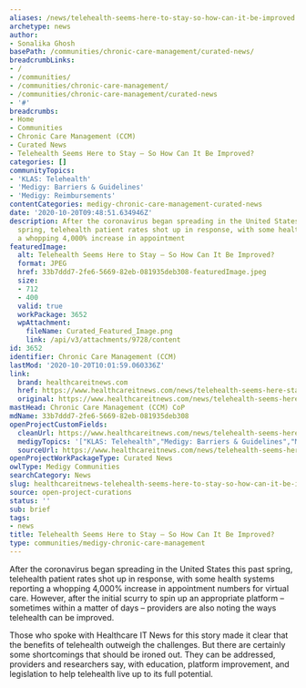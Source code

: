 ```yaml
---
aliases: /news/telehealth-seems-here-to-stay-so-how-can-it-be-improved
archetype: news
author:
- Sonalika Ghosh
basePath: /communities/chronic-care-management/curated-news/
breadcrumbLinks:
- /
- /communities/
- /communities/chronic-care-management/
- /communities/chronic-care-management/curated-news
- '#'
breadcrumbs:
- Home
- Communities
- Chronic Care Management (CCM)
- Curated News
- Telehealth Seems Here to Stay – So How Can It Be Improved?
categories: []
communityTopics:
- 'KLAS: Telehealth'
- 'Medigy: Barriers & Guidelines'
- 'Medigy: Reimbursements'
contentCategories: medigy-chronic-care-management-curated-news
date: '2020-10-20T09:48:51.634946Z'
description: After the coronavirus began spreading in the United States this past
  spring, telehealth patient rates shot up in response, with some health systems reporting
  a whopping 4,000% increase in appointment
featuredImage:
  alt: Telehealth Seems Here to Stay – So How Can It Be Improved?
  format: JPEG
  href: 33b7ddd7-2fe6-5669-82eb-081935deb308-featuredImage.jpeg
  size:
  - 712
  - 400
  valid: true
  workPackage: 3652
  wpAttachment:
    fileName: Curated_Featured_Image.png
    link: /api/v3/attachments/9728/content
id: 3652
identifier: Chronic Care Management (CCM)
lastMod: '2020-10-20T10:01:59.060336Z'
link:
  brand: healthcareitnews.com
  href: https://www.healthcareitnews.com/news/telehealth-seems-here-stay-so-how-can-it-be-improved
  original: https://www.healthcareitnews.com/news/telehealth-seems-here-stay-so-how-can-it-be-improved
mastHead: Chronic Care Management (CCM) CoP
mdName: 33b7ddd7-2fe6-5669-82eb-081935deb308
openProjectCustomFields:
  cleanUrl: https://www.healthcareitnews.com/news/telehealth-seems-here-stay-so-how-can-it-be-improved
  medigyTopics: '["KLAS: Telehealth","Medigy: Barriers & Guidelines","Medigy: Reimbursements"]'
  sourceUrl: https://www.healthcareitnews.com/news/telehealth-seems-here-stay-so-how-can-it-be-improved
openProjectWorkPackageType: Curated News
owlType: Medigy Communities
searchCategory: News
slug: healthcareitnews-telehealth-seems-here-to-stay-so-how-can-it-be-improved
source: open-project-curations
status: ''
sub: brief
tags:
- news
title: Telehealth Seems Here to Stay – So How Can It Be Improved?
type: communities/medigy-chronic-care-management
---
```


<p>After the coronavirus began spreading in the United States this past spring, telehealth patient rates shot up in response, with some health systems reporting a whopping 4,000% increase in appointment numbers for virtual care. However, after the initial scurry to spin up an appropriate platform – sometimes within a matter of days – providers are also noting the ways telehealth can be improved.&nbsp;</p><p>Those who spoke with&nbsp;Healthcare IT News&nbsp;for this story made it clear that the benefits of telehealth outweigh the challenges. But there are certainly some shortcomings that should be ironed out. They can be addressed, providers and researchers say, with education, platform improvement, and legislation to help telehealth live up to its full potential.</p>